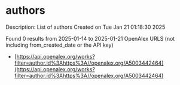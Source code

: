 # authors
Description: List of authors
Created on Tue Jan 21 01:18:30 2025

Found 0 results from 2025-01-14 to 2025-01-21
OpenAlex URLS (not including from_created_date or the API key)
- [https://api.openalex.org/works?filter=author.id%3Ahttps%3A//openalex.org/A5003442464](https://api.openalex.org/works?filter=author.id%3Ahttps%3A//openalex.org/A5003442464)

